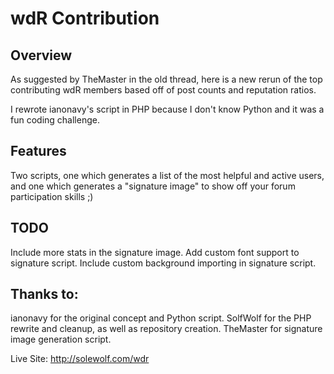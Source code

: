 wdR Contribution
================

Overview
--------
As suggested by TheMaster in the old thread, here is a new rerun of the
top contributing wdR members based off of post counts and reputation 
ratios.
 
I rewrote ianonavy's script in PHP because I don't know Python and it
was a fun coding challenge.

Features
--------
Two scripts, one which generates a list of the most helpful and active users, and one which generates a "signature image" to show off your forum participation skills ;)

TODO
----
Include more stats in the signature image.
Add custom font support to signature script.
Include custom background importing in signature script.

Thanks to:
----------
ianonavy for the original concept and Python script.
SolfWolf for the PHP rewrite and cleanup, as well as repository creation.
TheMaster for signature image generation script.

Live Site: http://solewolf.com/wdr
